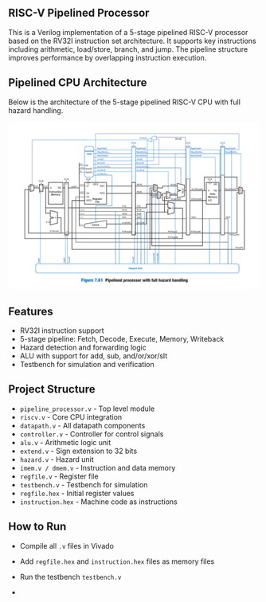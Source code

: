 ## RISC-V Pipelined Processor
This is a Verilog implementation of a 5-stage pipelined RISC-V processor based on the RV32I instruction set architecture. It supports key instructions including arithmetic, load/store, branch, and jump. The pipeline structure improves performance by overlapping instruction execution.

##  Pipelined CPU Architecture

Below is the architecture of the 5-stage pipelined RISC-V CPU with full hazard handling.

![Pipeline Diagram](assets/pipeline_diagram.png)



##  Features

- RV32I instruction support
- 5-stage pipeline: Fetch, Decode, Execute, Memory, Writeback
- Hazard detection and forwarding logic
- ALU with support for add, sub, and/or/xor/slt
- Testbench for simulation and verification

 ##  Project Structure
- `pipeline_processor.v` - Top level module
- `riscv.v` - Core CPU integration
- `datapath.v` - All datapath components
- `controller.v` - Controller for control signals
- `alu.v` - Arithmetic logic unit
- `extend.v` - Sign extension to 32 bits
- `hazard.v` - Hazard unit
- `imem.v / dmem.v` - Instruction and data memory
- `regfile.v` - Register file
- `testbench.v` - Testbench for simulation
- `regfile.hex` - Initial register values
- `instruction.hex` - Machine code as instructions

##  How to Run
- Compile all `.v` files in Vivado
- Add `regfile.hex` and `instruction.hex` files as memory files
- Run the testbench `testbench.v`

- 
  
  
  
